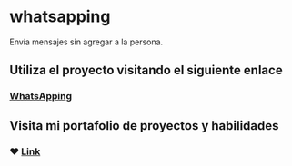 # whatsapping
Envía mensajes sin agregar a la persona.

## Utiliza el proyecto visitando el siguiente enlace
### [WhatsApping](https://hernanreiq.github.io/whatsapping/)

## Visita mi portafolio de proyectos y habilidades
### :heart: [Link](https://bit.ly/hernanreiq) 